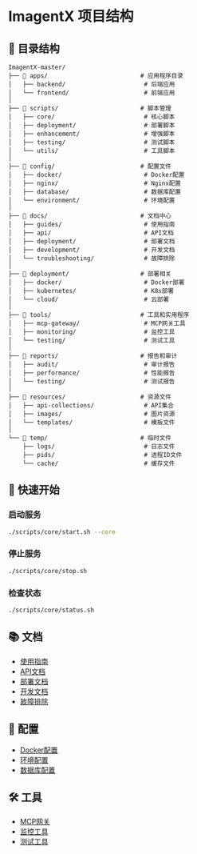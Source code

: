 # ImagentX 项目结构

## 📁 目录结构

```
ImagentX-master/
├── 📁 apps/                          # 应用程序目录
│   ├── backend/                      # 后端应用
│   └── frontend/                     # 前端应用
│
├── 📁 scripts/                       # 脚本管理
│   ├── core/                         # 核心脚本
│   ├── deployment/                   # 部署脚本
│   ├── enhancement/                  # 增强脚本
│   ├── testing/                      # 测试脚本
│   └── utils/                        # 工具脚本
│
├── 📁 config/                        # 配置文件
│   ├── docker/                       # Docker配置
│   ├── nginx/                        # Nginx配置
│   ├── database/                     # 数据库配置
│   └── environment/                  # 环境配置
│
├── 📁 docs/                          # 文档中心
│   ├── guides/                       # 使用指南
│   ├── api/                          # API文档
│   ├── deployment/                   # 部署文档
│   ├── development/                  # 开发文档
│   └── troubleshooting/              # 故障排除
│
├── 📁 deployment/                    # 部署相关
│   ├── docker/                       # Docker部署
│   ├── kubernetes/                   # K8s部署
│   └── cloud/                        # 云部署
│
├── 📁 tools/                         # 工具和实用程序
│   ├── mcp-gateway/                  # MCP网关工具
│   ├── monitoring/                   # 监控工具
│   └── testing/                      # 测试工具
│
├── 📁 reports/                       # 报告和审计
│   ├── audit/                        # 审计报告
│   ├── performance/                  # 性能报告
│   └── testing/                      # 测试报告
│
├── 📁 resources/                     # 资源文件
│   ├── api-collections/              # API集合
│   ├── images/                       # 图片资源
│   └── templates/                    # 模板文件
│
└── 📁 temp/                          # 临时文件
    ├── logs/                         # 日志文件
    ├── pids/                         # 进程ID文件
    └── cache/                        # 缓存文件
```

## 🚀 快速开始

### 启动服务
```bash
./scripts/core/start.sh --core
```

### 停止服务
```bash
./scripts/core/stop.sh
```

### 检查状态
```bash
./scripts/core/status.sh
```

## 📚 文档

- [使用指南](docs/guides/)
- [API文档](docs/api/)
- [部署文档](docs/deployment/)
- [开发文档](docs/development/)
- [故障排除](docs/troubleshooting/)

## 🔧 配置

- [Docker配置](config/docker/)
- [环境配置](config/environment/)
- [数据库配置](config/database/)

## 🛠️ 工具

- [MCP网关](tools/mcp-gateway/)
- [监控工具](tools/monitoring/)
- [测试工具](tools/testing/)
